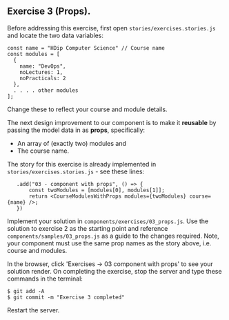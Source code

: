 ## Exercise 3 (Props).

Before addressing this exercise, first open `stories/exercises.stories.js` and locate the two data variables:
~~~
const name = "HDip Computer Science" // Course name
const modules = [
  {
    name: "DevOps",
    noLectures: 1,
    noPracticals: 2
  },
  . . . . other modules
];
~~~
Change these to reflect your course and module details.

The next design improvement to our component is to make it __reusable__ by passing the model data in as __props__, specifically:

+ An array of (exactly two) modules and
+ The course name. 

The story for this exercise is already implemented in `stories/exercises.stories.js` - see these lines:
~~~
   .add("03 - component with props", () => {
       const twoModules = [modules[0], modules[1]];
       return <CourseModulesWithProps modules={twoModules} course={name} />;
   })
~~~
Implement your solution in `components/exercises/03_props.js`. Use the solution to exercise 2 as the starting point and reference `components/samples/03_props.js` as a guide to the changes required. Note, your component must use the same prop names as the story above, i.e. course and modules.

In the browser, click 'Exercises -> 03 component with props' to see your solution render.
On completing the exercise, stop the server and type these commands in the terminal:
~~~
$ git add -A
$ git commit -m "Exercise 3 completed"
~~~
Restart the server.


